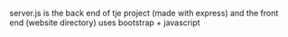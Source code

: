 server.js is the back end of tje project (made with express) and the front end (website directory) uses bootstrap + javascript
